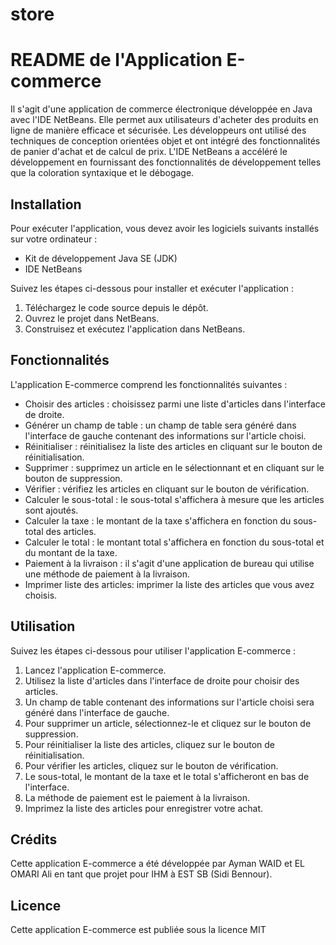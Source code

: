 # store
# README de l'Application E-commerce

Il s'agit d'une application de commerce électronique développée en Java avec l'IDE NetBeans. Elle permet aux utilisateurs d'acheter des produits en ligne de manière efficace et sécurisée. Les développeurs ont utilisé des techniques de conception orientées objet et ont intégré des fonctionnalités de panier d'achat et de calcul de prix. L'IDE NetBeans a accéléré le développement en fournissant des fonctionnalités de développement telles que la coloration syntaxique et le débogage.

## Installation

Pour exécuter l'application, vous devez avoir les logiciels suivants installés sur votre ordinateur :

- Kit de développement Java SE (JDK)
- IDE NetBeans

Suivez les étapes ci-dessous pour installer et exécuter l'application :

1. Téléchargez le code source depuis le dépôt.
2. Ouvrez le projet dans NetBeans.
3. Construisez et exécutez l'application dans NetBeans.

## Fonctionnalités

L'application E-commerce comprend les fonctionnalités suivantes :

- Choisir des articles : choisissez parmi une liste d'articles dans l'interface de droite.
- Générer un champ de table : un champ de table sera généré dans l'interface de gauche contenant des informations sur l'article choisi.
- Réinitialiser : réinitialisez la liste des articles en cliquant sur le bouton de réinitialisation.
- Supprimer : supprimez un article en le sélectionnant et en cliquant sur le bouton de suppression.
- Vérifier : vérifiez les articles en cliquant sur le bouton de vérification.
- Calculer le sous-total : le sous-total s'affichera à mesure que les articles sont ajoutés.
- Calculer la taxe : le montant de la taxe s'affichera en fonction du sous-total des articles.
- Calculer le total : le montant total s'affichera en fonction du sous-total et du montant de la taxe.
- Paiement à la livraison : il s'agit d'une application de bureau qui utilise une méthode de paiement à la livraison.
- Imprimer liste des articles: imprimer la liste des articles que vous avez choisis.

## Utilisation

Suivez les étapes ci-dessous pour utiliser l'application E-commerce :

1. Lancez l'application E-commerce.
2. Utilisez la liste d'articles dans l'interface de droite pour choisir des articles.
3. Un champ de table contenant des informations sur l'article choisi sera généré dans l'interface de gauche.
4. Pour supprimer un article, sélectionnez-le et cliquez sur le bouton de suppression.
5. Pour réinitialiser la liste des articles, cliquez sur le bouton de réinitialisation.
6. Pour vérifier les articles, cliquez sur le bouton de vérification.
7. Le sous-total, le montant de la taxe et le total s'afficheront en bas de l'interface.
8. La méthode de paiement est le paiement à la livraison.
9. Imprimez la liste des articles pour enregistrer votre achat.

## Crédits

Cette application E-commerce a été développée par Ayman WAID et EL OMARI Ali en tant que projet pour IHM à EST SB (Sidi Bennour).

## Licence

Cette application E-commerce est publiée sous la licence MIT
